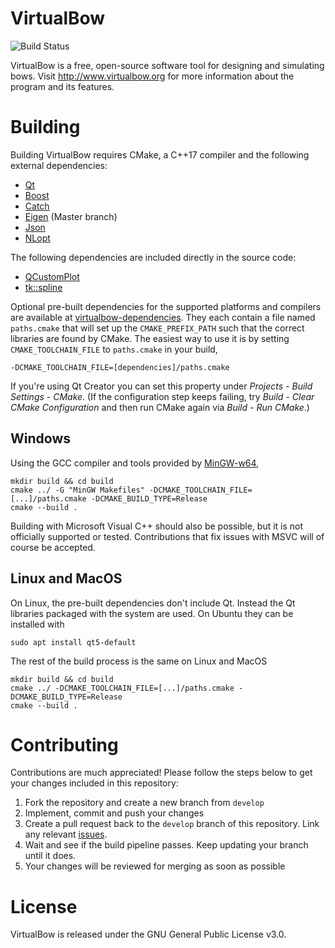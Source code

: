 # VirtualBow

![Build Status](https://github.com/bow-simulation/virtualbow/actions/workflows/build.yml/badge.svg)

VirtualBow is a free, open-source software tool for designing and simulating bows.
Visit http://www.virtualbow.org for more information about the program and its features.

# Building

Building VirtualBow requires CMake, a C++17 compiler and the following external dependencies: 

* [Qt](https://www.qt.io/)
* [Boost](https://www.boost.org/)
* [Catch](https://github.com/catchorg/Catch2)
* [Eigen](http://eigen.tuxfamily.org/) (Master branch)
* [Json](https://github.com/nlohmann/json)
* [NLopt](https://github.com/stevengj/nlopt)

The following dependencies are included directly in the source code:

* [QCustomPlot](https://www.qcustomplot.com/)
* [tk::spline](https://kluge.in-chemnitz.de/opensource/spline/)

Optional pre-built dependencies for the supported platforms and compilers are available at [virtualbow-dependencies](https://github.com/bow-simulation/virtualbow-dependencies/releases).
They each contain a file named `paths.cmake` that will set up the `CMAKE_PREFIX_PATH` such that the correct libraries are found by CMake.
The easiest way to use it is by setting `CMAKE_TOOLCHAIN_FILE` to `paths.cmake` in your build,

    -DCMAKE_TOOLCHAIN_FILE=[dependencies]/paths.cmake

If you're using Qt Creator you can set this property under *Projects* - *Build Settings* - *CMake*. (If the configuration step keeps failing, try *Build* - *Clear CMake Configuration* and then run CMake again via *Build* - *Run CMake*.)

## Windows

Using the GCC compiler and tools provided by [MinGW-w64](https://wiki.qt.io/MinGW),

    mkdir build && cd build
    cmake ../ -G "MinGW Makefiles" -DCMAKE_TOOLCHAIN_FILE=[...]/paths.cmake -DCMAKE_BUILD_TYPE=Release
    cmake --build .

Building with Microsoft Visual C++ should also be possible, but it is not officially supported or tested.
Contributions that fix issues with MSVC will of course be accepted.

## Linux and MacOS

On Linux, the pre-built dependencies don't include Qt.
Instead the Qt libraries packaged with the system are used.
On Ubuntu they can be installed with

    sudo apt install qt5-default
    
The rest of the build process is the same on Linux and MacOS

    mkdir build && cd build
    cmake ../ -DCMAKE_TOOLCHAIN_FILE=[...]/paths.cmake -DCMAKE_BUILD_TYPE=Release
    cmake --build .

# Contributing

Contributions are much appreciated!
Please follow the steps below to get your changes included in this repository:

1. Fork the repository and create a new branch from `develop`
2. Implement, commit and push your changes
3. Create a pull request back to the `develop` branch of this repository. Link any relevant [issues](https://github.com/bow-simulation/virtualbow/issues).
4. Wait and see if the build pipeline passes. Keep updating your branch until it does.
5. Your changes will be reviewed for merging as soon as possible

# License

VirtualBow is released under the GNU General Public License v3.0.
